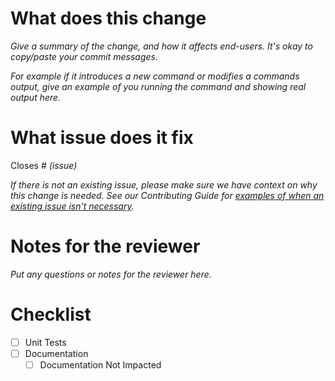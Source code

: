 # What does this change
_Give a summary of the change, and how it affects end-users. It's okay to copy/paste your commit messages._

_For example if it introduces a new command or modifies a commands output, give an example of you running the command and showing real output here._

# What issue does it fix
Closes # _(issue)_

_If there is not an existing issue, please make sure we have context on why this change is needed. See our Contributing Guide for [examples of when an existing issue isn't necessary][1]._

[1]: https://porter.sh/src/CONTRIBUTING.md#when-to-open-a-pull-request

# Notes for the reviewer
_Put any questions or notes for the reviewer here._

# Checklist
- [ ] Unit Tests
- [ ] Documentation
  - [ ] Documentation Not Impacted